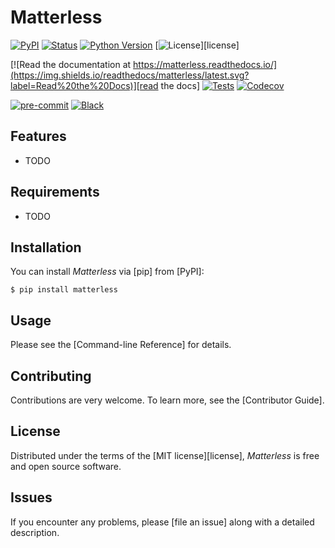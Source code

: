 # Matterless

[![PyPI](https://img.shields.io/pypi/v/matterless.svg)][pypi_]
[![Status](https://img.shields.io/pypi/status/matterless.svg)][status]
[![Python Version](https://img.shields.io/pypi/pyversions/matterless)][python version]
[![License](https://img.shields.io/pypi/l/matterless)][license]

[![Read the documentation at https://matterless.readthedocs.io/](https://img.shields.io/readthedocs/matterless/latest.svg?label=Read%20the%20Docs)][read the docs]
[![Tests](https://github.com/mgomersbach/matterless/workflows/Tests/badge.svg)][tests]
[![Codecov](https://codecov.io/gh/mgomersbach/matterless/branch/main/graph/badge.svg)][codecov]

[![pre-commit](https://img.shields.io/badge/pre--commit-enabled-brightgreen?logo=pre-commit&logoColor=white)][pre-commit]
[![Black](https://img.shields.io/badge/code%20style-black-000000.svg)][black]

[pypi_]: https://pypi.org/project/matterless/
[status]: https://pypi.org/project/matterless/
[python version]: https://pypi.org/project/matterless
[read the docs]: https://matterless.readthedocs.io/
[tests]: https://github.com/mgomersbach/matterless/actions?workflow=Tests
[codecov]: https://app.codecov.io/gh/mgomersbach/matterless
[pre-commit]: https://github.com/pre-commit/pre-commit
[black]: https://github.com/psf/black

## Features

- TODO

## Requirements

- TODO

## Installation

You can install _Matterless_ via [pip] from [PyPI]:

```console
$ pip install matterless
```

## Usage

Please see the [Command-line Reference] for details.

## Contributing

Contributions are very welcome.
To learn more, see the [Contributor Guide].

## License

Distributed under the terms of the [MIT license][license],
_Matterless_ is free and open source software.

## Issues

If you encounter any problems,
please [file an issue] along with a detailed description.

